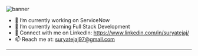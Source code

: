 ![banner](https://user-images.githubusercontent.com/45379824/117184910-e32efe80-adf6-11eb-9463-6246a059e588.png)

- 🔭 I’m currently working on ServiceNow
- 🌱 I’m currently learning Full Stack Development
- 💬 Connect with me on LinkedIn: https://www.linkedin.com/in/suryatejaj/
- 📫 Reach me at: suryatejaj97@gmail.com
---

